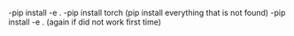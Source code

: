 -pip install -e .
-pip install torch (pip install everything that is not found)
-pip install -e . (again if did not work first time)